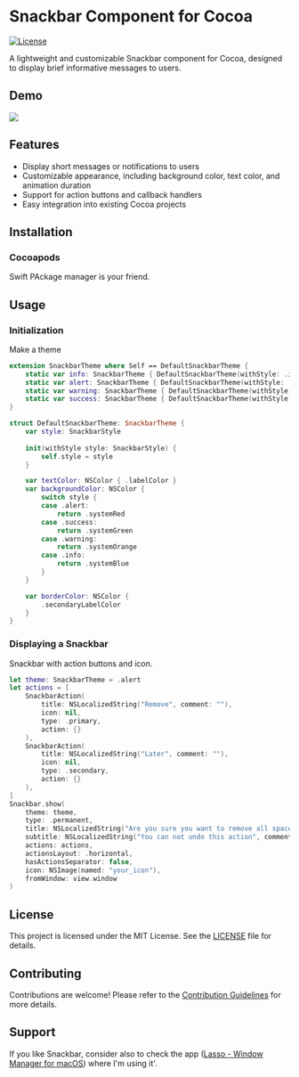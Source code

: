 # Snackbar Component for Cocoa

[![License](https://img.shields.io/badge/License-MIT-blue.svg)](LICENSE)

A lightweight and customizable Snackbar component for Cocoa, designed to display brief informative messages to users.

## Demo

![](https://github.com/iSapozhnik/Snackbar/blob/main/Resources/snackbar_demo.gif)

## Features

- Display short messages or notifications to users
- Customizable appearance, including background color, text color, and animation duration
- Support for action buttons and callback handlers
- Easy integration into existing Cocoa projects

## Installation

### Cocoapods

Swift PAckage manager is your friend.


## Usage

### Initialization

Make a theme

```swift
extension SnackbarTheme where Self == DefaultSnackbarTheme {
    static var info: SnackbarTheme { DefaultSnackbarTheme(withStyle: .info) }
    static var alert: SnackbarTheme { DefaultSnackbarTheme(withStyle: .alert) }
    static var warning: SnackbarTheme { DefaultSnackbarTheme(withStyle: .warning) }
    static var success: SnackbarTheme { DefaultSnackbarTheme(withStyle: .success) }
}

struct DefaultSnackbarTheme: SnackbarTheme {
    var style: SnackbarStyle
    
    init(withStyle style: SnackbarStyle) {
        self.style = style
    }

    var textColor: NSColor { .labelColor }
    var backgroundColor: NSColor {
        switch style {
        case .alert:
            return .systemRed
        case .success:
            return .systemGreen
        case .warning:
            return .systemOrange
        case .info:
            return .systemBlue
        }
    }

    var borderColor: NSColor {
        .secondaryLabelColor
    }
}
```

### Displaying a Snackbar

Snackbar with action buttons and icon.

```swift
let theme: SnackbarTheme = .alert
let actions = [
    SnackbarAction(
        title: NSLocalizedString("Remove", comment: ""),
        icon: nil,
        type: .primary,
        action: {}
    ),
    SnackbarAction(
        title: NSLocalizedString("Later", comment: ""),
        icon: nil,
        type: .secondary,
        action: {}
    ),
]
Snackbar.show(
    theme: theme,
    type: .permanent,
    title: NSLocalizedString("Are you sure you want to remove all spaces?", comment: "").text,
    subtitle: NSLocalizedString("You can not undo this action", comment: "").text,
    actions: actions,
    actionsLayout: .horizontal,
    hasActionsSeparator: false,
    icon: NSImage(named: "your_icon"),
    fromWindow: view.window
)
```

## License

This project is licensed under the MIT License. See the [LICENSE](LICENSE) file for details.

## Contributing

Contributions are welcome! Please refer to the [Contribution Guidelines](CONTRIBUTING.md) for more details.

## Support

If you like Snackbar, consider also to check the app ([Lasso - Window Manager for macOS](https://thelasso.app)) where I'm using it'.
